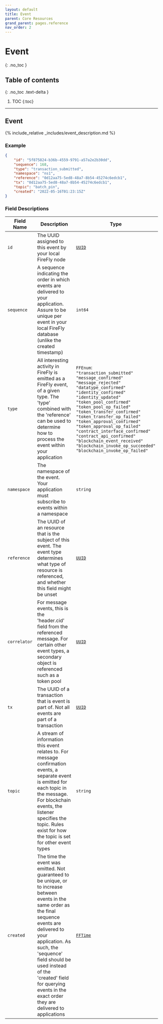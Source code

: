 ```yaml
---
layout: default
title: Event
parent: Core Resources
grand_parent: pages.reference
nav_order: 2
---
```


# Event
{: .no_toc }

## Table of contents
{: .no_toc .text-delta }

1. TOC
{:toc}

---
## Event

{% include_relative _includes/event_description.md %}

### Example

```json
{
    "id": "5f875824-b36b-4559-9791-a57a2e2b30dd",
    "sequence": 168,
    "type": "transaction_submitted",
    "namespace": "ns1",
    "reference": "0d12aa75-5ed8-48a7-8b54-45274c6edcb1",
    "tx": "0d12aa75-5ed8-48a7-8b54-45274c6edcb1",
    "topic": "batch_pin",
    "created": "2022-05-16T01:23:15Z"
}
```

### Field Descriptions

| Field Name | Description | Type |
|------------|-------------|------|
| `id` | The UUID assigned to this event by your local FireFly node | [`UUID`](simpletypes#uuid) |
| `sequence` | A sequence indicating the order in which events are delivered to your application. Assure to be unique per event in your local FireFly database (unlike the created timestamp) | `int64` |
| `type` | All interesting activity in FireFly is emitted as a FireFly event, of a given type. The 'type' combined with the 'reference' can be used to determine how to process the event within your application | `FFEnum`:<br/>`"transaction_submitted"`<br/>`"message_confirmed"`<br/>`"message_rejected"`<br/>`"datatype_confirmed"`<br/>`"identity_confirmed"`<br/>`"identity_updated"`<br/>`"token_pool_confirmed"`<br/>`"token_pool_op_failed"`<br/>`"token_transfer_confirmed"`<br/>`"token_transfer_op_failed"`<br/>`"token_approval_confirmed"`<br/>`"token_approval_op_failed"`<br/>`"contract_interface_confirmed"`<br/>`"contract_api_confirmed"`<br/>`"blockchain_event_received"`<br/>`"blockchain_invoke_op_succeeded"`<br/>`"blockchain_invoke_op_failed"` |
| `namespace` | The namespace of the event. Your application must subscribe to events within a namespace | `string` |
| `reference` | The UUID of an resource that is the subject of this event. The event type determines what type of resource is referenced, and whether this field might be unset | [`UUID`](simpletypes#uuid) |
| `correlator` | For message events, this is the 'header.cid' field from the referenced message. For certain other event types, a secondary object is referenced such as a token pool | [`UUID`](simpletypes#uuid) |
| `tx` | The UUID of a transaction that is event is part of. Not all events are part of a transaction | [`UUID`](simpletypes#uuid) |
| `topic` | A stream of information this event relates to. For message confirmation events, a separate event is emitted for each topic in the message. For blockchain events, the listener specifies the topic. Rules exist for how the topic is set for other event types | `string` |
| `created` | The time the event was emitted. Not guaranteed to be unique, or to increase between events in the same order as the final sequence events are delivered to your application. As such, the 'sequence' field should be used instead of the 'created' field for querying events in the exact order they are delivered to applications | [`FFTime`](simpletypes#fftime) |

